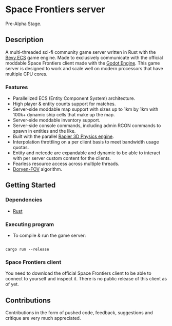 
# Space Frontiers server

  

Pre-Alpha Stage.

  

## Description

  

A multi-threaded sci-fi community game server written in Rust with the [Bevy ECS](https://bevyengine.org/) game engine. Made to exclusively communicate with the official moddable Space Frontiers client made with the [Godot Engine](https://godotengine.org/).
This game server is designed to work and scale well on modern processors that have multiple CPU cores.
  
### Features
* Parallelized ECS (Entity Component System) architecture.
* High player & entity counts support for matches.
* Server-side moddable map support with sizes up to 1km by 1km with 100k+ dynamic ship cells that make up the map.
* Server-side moddable inventory support.
* Server-side console commands, including admin RCON commands to spawn in entities and the like.
* Built with the parallel [Rapier 3D Physics engine](https://rapier.rs/).
* Interpolation throttling on a per client basis to meet bandwidth usage quotas.
* Entity and netcode are expandable and dynamic to be able to interact with per server custom content for the clients.
* Fearless resource access across multiple threads.
* [Doryen-FOV](https://github.com/jice-nospam/doryen-fov) algorithm.

## Getting Started

  

### Dependencies

  

* [Rust](https://www.rust-lang.org/)

  

  

### Executing program

  

* To compile & run the game server:

```

cargo run --release

```

### Space Frontiers client
You need to download the official Space Frontiers client to be able to connect to yourself and inspect it. There is no public release of this client as of yet.


## Contributions
Contributions in the form of pushed code, feedback, suggestions and critique are very much appreciated.